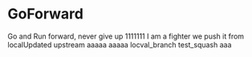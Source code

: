 # GoForward
Go and Run forward, never give up
1111111
I am a fighter
we push it from localUpdated upstream
aaaaa
aaaaa
locval_branch
test_squash
aaa
